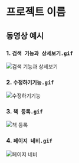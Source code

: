 # 프로젝트 이름

## 동영상 예시

### 1. `검색 기능과 상세보기.gif`
![검색 기능과 상세보기](https://github.com/Heesuya/book/검색%20기능과%20상세보기.gif)

### 2. `수정하기기능.gif`
![수정하기기능](https://github.com/Heesuya/book/raw/main/수정하기기능.gif)

### 3. `책 등록.gif`
![책 등록](https://github.com/Heesuya/book/raw/main/책%20등록.gif)

### 4. `페이지 네비.gif`
![페이지 네비](https://github.com/Heesuya/book/raw/main/페이지%20네비.gif)

